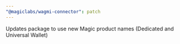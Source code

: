 ```yaml
---
"@magiclabs/wagmi-connector": patch
---
```


Updates package to use new Magic product names (Dedicated and Universal Wallet)
